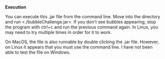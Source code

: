 **Execution**

You can execute this .jar file from the command line. Move into the directory and run <./bubbleChallenge.jar>. If you don't see bubbles appearing, stop the program with ctrl+c and run the previous command again. In Linux, you may need to try multiple times in order for it to work.

On MacOS, the file is also runnable by double clicking the .jar file. However, on Linux it appears that you must use the command line. I have not been able to test the file on Windows.
